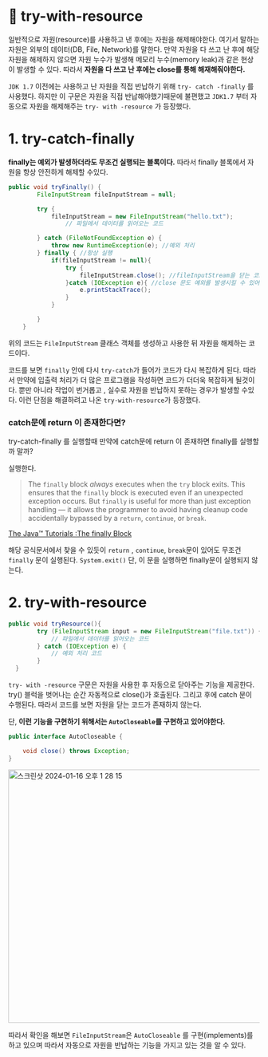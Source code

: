 # **📌** try-with-resource

일반적으로 자원(resource)를 사용하고 낸 후에는 자원을 해제해야한다.  여기서 말하는 자원은 외부의 데이터(DB, File, Network)를 말한다. 만약 자원을 다 쓰고 난 후에 해당 자원을 해제하지 않으면 자원 누수가 발생해 메모리 누수(memory leak)과 같은 현상이 발생할 수 있다. 따라서 **자원을 다 쓰고 난 후에는 close를 통해 해재해줘야한다.**

`JDK 1.7` 이전에는 사용하고 난 자원을 직접 반납하기 위해 `try- catch -finally` 를 사용했다.
하지만 이 구문은 자원을 직접 반납해야했기때문에 불편했고 `JDK1.7` 부터 자동으로 자원을 해제해주는
`try- with -resource` 가 등장했다.

# 1. try-catch-finally

**finally는 예외가 발생하더라도 무조건 실행되는 블록이다.** 따라서 finally 블록에서 자원을 항상 안전하게 해제할 수있다.

```java
public void tryFinally() {
        FileInputStream fileInputStream = null;

        try {
            fileInputStream = new FileInputStream("hello.txt");
				// 파일에서 데이터를 읽어오는 코드

        } catch (FileNotFoundException e) {
            throw new RuntimeException(e); //예외 처리
        } finally { //항상 실행 
            if(fileInputStream != null){
                try {
                    fileInputStream.close(); //fileInputStream을 닫는 코드
                }catch (IOException e){ //close 문도 예외를 발생시킬 수 있어 예외처리
                    e.printStackTrace();
                }
            }

        }
    }
```

위의 코드는 `FileInputStream` 클래스 객체를 생성하고 사용한 뒤 자원을 해제하는 코드이다.

코드를 보면 `finally` 안에 다시 `try-catch`가 들어가 코드가 다시 복잡하게 된다.  따라서 만약에 입출력 처리가 더 많은 프로그램을 작성하면 코드가 더더욱 복잡하게 될것이다. 뿐만 아니라 작업이 번거롭고 , 실수로 자원을 반납하지 못하는 경우가 발생할 수있다.
이런 단점을 해결하려고 나온 `try-with-resource`가 등장했다.

### **catch문에 return 이 존재한다면?**

try-catch-finally 를 실행할때 만약에 catch문에 return 이 존재하면 finally를 실행할까 말까?

실행한다.

> The `finally` block *always* executes when the `try` block exits. This ensures that the `finally` block is executed even if an unexpected exception occurs. But `finally` is useful for more than just exception handling — it allows the programmer to avoid having cleanup code accidentally bypassed by a `return`, `continue`, or `break`.
>

[The Java™ Tutorials :The finally Block ](https://docs.oracle.com/javase/tutorial/essential/exceptions/finally.html)

해당 공식문서에서 찾을 수 있듯이 `return` , `continue`, `break`문이 있어도 무조건 `finally` 문이 실행된다. `System.exit()` 단, 이 문을 실행하면 finally문이 실행되지 않는다.

# 2. try-with-resource

```java
public void tryResource(){
        try (FileInputStream input = new FileInputStream("file.txt")) {
            // 파일에서 데이터를 읽어오는 코드
        } catch (IOException e) {
            // 예외 처리 코드
        }
  }
```

`try- with -resource`  구문은 자원을 사용한 후 자동으로 닫아주는 기능을 제공한다. try() 블럭을 벗어나는 순간 자동적으로 close()가 호출된다. 그리고 후에 catch 문이 수행된다. 따라서 코드를 보면 자원을 닫는 코드가 존재하지 않는다.

단, **이런 기능을 구현하기 위해서는 `AutoCloseable`를 구현하고 있어야한다.**

```java
public interface AutoCloseable {

    void close() throws Exception;
}
```

<img width="508" alt="스크린샷 2024-01-16 오후 1 28 15" src="https://github.com/princenim/TIL/assets/59499600/ffccd2a4-3854-4d0c-85fd-4e9141528f38">


따라서 확인을 해보면 `FileInputStream`은 `AutoCloseable`  를 구현(implements)를 하고 있으며 따라서 자동으로 자원을 반납하는 기능을 가지고 있는 것을 알 수 있다.